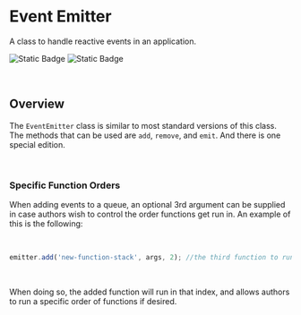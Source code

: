 # Event Emitter
A class to handle reactive events in an application.

![Static Badge](https://img.shields.io/badge/Version-1.0-%2327B17E)
![Static Badge](https://img.shields.io/badge/Status-Stable-%2327B17E)


<br>

## Overview
The `EventEmitter` class is similar to most standard versions of this class. The methods that can be used are `add`, `remove`, and `emit`. And there is one special edition.

<br>

### Specific Function Orders
When adding events to a queue, an optional 3rd argument can be supplied in case authors wish to control the order functions get run in. An example of this is the following:

<br>

```javascript
emitter.add('new-function-stack', args, 2); //the third function to run
```

<br>

When doing so, the added function will run in that index, and allows authors to run a specific order of functions if desired.